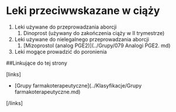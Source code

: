 # Leki przeciwwskazane w ciąży

1. Leki używane do przeprowadzania aborcji
   1. Dinoprost (używany do zakończenia ciąży w II trymestrze)
2. Leki używane do nielegalnego przeprowadzania aborcji
   1. [Mizoprostol (analog PGE2)](../Grupy/079 Analogi PGE2. md)
3. Leki mogące prowadzić do poronienia



##Linkujące do tej strony

[links]

- [Grupy farmakoterapeutyczne](../Klasyfikacje/Grupy farmakoterapeutyczne.md)


[/links]











